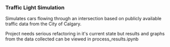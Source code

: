 ### Traffic Light Simulation

Simulates cars flowing through an intersection based on publicly available traffic data from the City of Calgary.

Project needs serious refactoring in it's current state but results and graphs from the data collected can be viewed in process_results.ipynb
